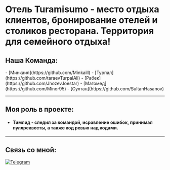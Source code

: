 <h1>Отель Turamisumo - место отдыха клиентов, бронирование отелей и столиков ресторана. Территория для семейного отдыха!</h1>

<h2>Наша Команда:</h2>
- [Минкаил](https://github.com/Minkaill)
- [Турпал](https://github.com/taraevTurpalAli)
- [Рабек](https://github.com/JhozevJoestar)
- [Магомед](https://github.com/Minor95)
- [Султан](https://github.com/SultanHasanov)


***
## Моя роль в проекте:


* #### Тимлид - следил за командой, исравление ошибок, принимал пуллреквесты, а также код ревью над кодами.

***


## Связь со мной: 
[![Telegram](https://img.shields.io/badge/Telegram-111111?style=for-the-badge&logo=telegram)](https://t.me/fringle228)

